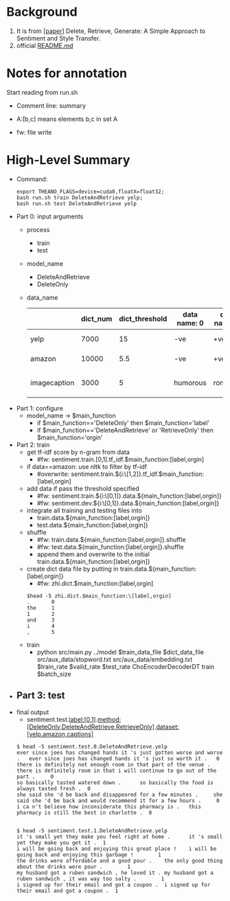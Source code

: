 # Background
1. It is from [[paper]](https://arxiv.org/pdf/1804.06437.pdf) Delete, Retrieve, Generate: A Simple Approach to Sentiment and Style Transfer.
2. official [README.md](https://github.com/lijuncen/Sentiment-and-Style-Transfer)

# Notes for annotation
Start reading from run.sh

- Comment line: summary
  
- A:\[b,c] means elements b,c in set A
  
- fw: file write

# High-Level Summary
- Command:
  ```
  export THEANO_FLAGS=device=cuda0,floatX=float32; 
  bash run.sh train DeleteAndRetrieve yelp;
  bash run.sh test DeleteAndRetrieve yelp
  ```
- Part 0: input arguments
  - process
    - train
    - test
  - model_name
    - DeleteAndRetrieve
    - DeleteOnly
  - data_name
  
      ||dict_num|dict_threshold|data name: 0|data name: 1|output name: 0|output name: 1|
      |---|---|---|---|---|---|---|
      |yelp|7000|15|-ve|+ve|-ve to +ve|+ve to -ve|
      |amazon|10000|5.5|-ve|+ve|-ve to +ve|+ve to -ve|
      |imagecaption|3000|5|humorous|romantic|factual to romantic|factual to humorous|
- Part 1: configure
  - model_name -> $main_function
    - if $main_function=='DeleteOnly' then $main_function='label'
    - if $main_function=='DeleteAndRetrieve' or 'RetrieveOnly' then $main_function='orgin'
- Part 2: train 
  - get tf-idf score by n-gram from data 
    - #fw: sentiment.train.\[0,1].tf_idf.$main_function:\[label,orgin]
  - if data==amazon: use nltk to filter by tf-idf 
     - #overwrite: sentiment.train.${i:\[1,2]}.tf_idf.$main_function:\[label,orgin]
  - add data if pass the threshold specified 
    - #fw: sentiment.train.${i:\[0,1]}.data.${main_function:[label,orgin]}
    - #fw: sentiment.dev.${i:\[0,1]}.data.${main_function:[label,orgin]}
  - integrate all training and testing files into
    - train.data.${main_function:\[label,orgin]}
    - test.data.${main_function:\[label,orgin]}
  - shuffle
    - #fw: train.data.${main_function:\[label,orgin]}.shuffle
    - #fw: test.data.${main_function:\[label,orgin]}.shuffle
    - append them and overwrite to the initial train.data.${main_function:\[label,orgin]}
   - create dict data file by putting in train.data.${main_function:\[label,orgin]}
     - #fw: zhi.dict.$main_function:\[label,orgin]
     ```
     $head -5 zhi.dict.$main_function:\[label,orgin]
     .       0
     the     1
     1       2
     and     3
     i       4
     ,       5
     ```
  - train
    - python src/main.py ../model $train_data_file $dict_data_file src/aux_data/stopword.txt src/aux_data/embedding.txt $train_rate $vaild_rate $test_rate ChoEncoderDecoderDT train $batch_size
- Part 3: test
  -
- final output
    - sentiment.test.<label:[0,1]>.<method:[DeleteOnly,DeleteAndRetrieve,RetrieveOnly]>.<dataset:[yelp.amazon,captions]>
    ```
    $ head -5 sentiment.test.0.DeleteAndRetrieve.yelp
    ever since joes has changed hands it 's just gotten worse and worse .   ever since joes has changed hands it 's just so worth it .   0
    there is definitely not enough room in that part of the venue . there is definitely room in that i will continue to go out of the part .     0
    so basically tasted watered down .      so basically the food is always tasted fresh .  0
    she said she 'd be back and disappeared for a few minutes .     she said she 'd be back and would recommend it for a few hours .     0
    i ca n't believe how inconsiderate this pharmacy is .   this pharmacy is still the best in charlotte .  0
    
    
    $ head -5 sentiment.test.1.DeleteAndRetrieve.yelp
    it 's small yet they make you feel right at home .      it 's small yet they make you get it .  1
    i will be going back and enjoying this great place !    i will be going back and enjoying this garbage !        1
    the drinks were affordable and a good pour .    the only good thing about the drinks were pour .        1
    my husband got a ruben sandwich , he loved it . my husband got a ruben sandwich , it was way too salty .        1
    i signed up for their email and got a coupon .  i signed up for their email and got a coupon .  1
    ```
  



